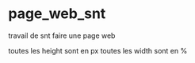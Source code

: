 # page_web_snt
travail de snt faire une page web

toutes les height sont en px 
toutes les width sont en %
